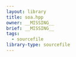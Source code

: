 ```yaml
---
layout: library
title: soa.hpp
owner: __MISSING__
brief: __MISSING__
tags:
  - sourcefile
library-type: sourcefile
---
```

